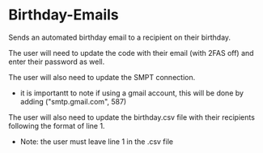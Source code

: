 # Birthday-Emails
Sends an automated birthday email to a recipient on their birthday. 

The user will need to update the code with their email (with 2FAS off) and enter their password as well. 

The user will also need to update the SMPT connection.
- it is importantt to note if using a gmail account, this will be done by adding ("smtp.gmail.com", 587)

The user will also need to update the birthday.csv file with their recipients following the format of line 1.
- Note: the user must leave line 1 in the .csv file

